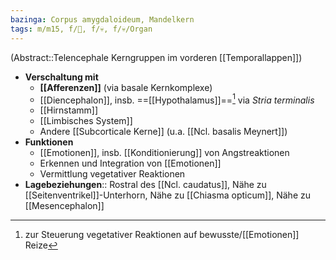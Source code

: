 ```yaml
---
bazinga: Corpus amygdaloideum, Mandelkern
tags: m/m15, f/🧠, f/💀, f/💀/Organ
---
```

(Abstract::Telencephale Kerngruppen im vorderen [[Temporallappen]])
- **Verschaltung mit**
	- **[[Afferenzen]]** (via basale Kernkomplexe)
	- [[Diencephalon]], insb. ==[[Hypothalamus]]==[^1] via *Stria terminalis*
	- [[Hirnstamm]]
	- [[Limbisches System]]
	- Andere [[Subcorticale Kerne]] (u.a. [[Ncl. basalis Meynert]])
- **Funktionen**
	- [[Emotionen]], insb. [[Konditionierung]] von Angstreaktionen
	- Erkennen und Integration von [[Emotionen]]
	- Vermittlung vegetativer Reaktionen
- **Lagebeziehungen**:: Rostral des [[Ncl. caudatus]], Nähe zu [[Seitenventrikel]]-Unterhorn, Nähe zu [[Chiasma opticum]], Nähe zu [[Mesencephalon]]

[^1]:  zur Steuerung vegetativer Reaktionen auf bewusste/[[Emotionen]] Reize